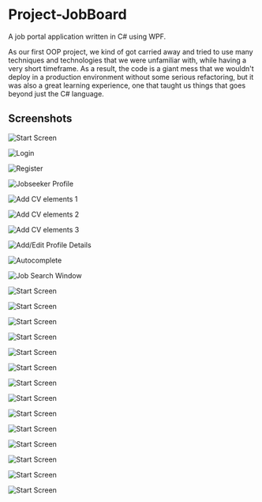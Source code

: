 # Project-JobBoard
A job portal application written in C# using WPF.

As our first OOP project, we kind of got carried away and tried to use many techniques and technologies
that we were unfamiliar with, while having a very short timeframe. As a result, the code is a giant mess 
that we wouldn't deploy in a production environment without some serious refactoring, but it was also a 
great learning experience, one that taught us things that goes beyond just the C# language.

## Screenshots

![Start Screen](./screenshots/1.JPG)

![Login](./screenshots/2.JPG)

![Register](./screenshots/3.JPG)

![Jobseeker Profile](./screenshots/4.JPG)

![Add CV elements 1](./screenshots/5.JPG)

![Add CV elements 2](./screenshots/6.JPG)

![Add CV elements 3](./screenshots/7.JPG)

![Add/Edit Profile Details](./screenshots/8.JPG)

![Autocomplete](./screenshots/9.JPG)

![Job Search Window](./screenshots/10.JPG)

![Start Screen](./screenshots/11.JPG)

![Start Screen](./screenshots/12.JPG)

![Start Screen](./screenshots/13.JPG)

![Start Screen](./screenshots/14.JPG)

![Start Screen](./screenshots/15.JPG)

![Start Screen](./screenshots/16.JPG)

![Start Screen](./screenshots/17.JPG)

![Start Screen](./screenshots/18.JPG)

![Start Screen](./screenshots/19.JPG)

![Start Screen](./screenshots/20.JPG)

![Start Screen](./screenshots/21.JPG)

![Start Screen](./screenshots/22.JPG)

![Start Screen](./screenshots/23.JPG)

![Start Screen](./screenshots/24.JPG)
